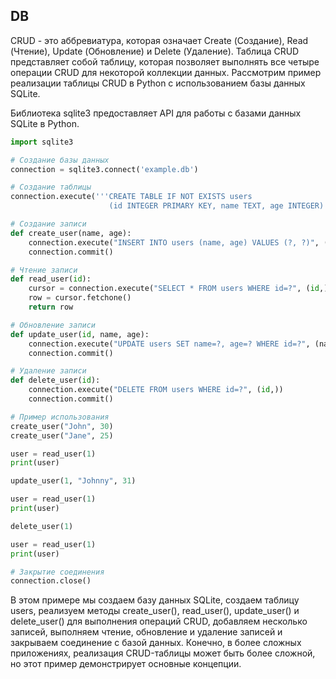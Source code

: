 ## DB
CRUD - это аббревиатура, которая означает Create (Создание), Read (Чтение), Update (Обновление) и Delete (Удаление). Таблица CRUD представляет собой таблицу, которая позволяет выполнять все четыре операции CRUD для некоторой коллекции данных. Рассмотрим пример реализации таблицы CRUD в Python с использованием базы данных SQLite.


Библиотека sqlite3 предоставляет API для работы с базами данных SQLite в Python.

```python
import sqlite3

# Создание базы данных
connection = sqlite3.connect('example.db')

# Создание таблицы
connection.execute('''CREATE TABLE IF NOT EXISTS users
                      (id INTEGER PRIMARY KEY, name TEXT, age INTEGER)''')

# Создание записи
def create_user(name, age):
    connection.execute("INSERT INTO users (name, age) VALUES (?, ?)", (name, age))
    connection.commit()

# Чтение записи
def read_user(id):
    cursor = connection.execute("SELECT * FROM users WHERE id=?", (id,))
    row = cursor.fetchone()
    return row

# Обновление записи
def update_user(id, name, age):
    connection.execute("UPDATE users SET name=?, age=? WHERE id=?", (name, age, id))
    connection.commit()

# Удаление записи
def delete_user(id):
    connection.execute("DELETE FROM users WHERE id=?", (id,))
    connection.commit()

# Пример использования
create_user("John", 30)
create_user("Jane", 25)

user = read_user(1)
print(user)

update_user(1, "Johnny", 31)

user = read_user(1)
print(user)

delete_user(1)

user = read_user(1)
print(user)

# Закрытие соединения
connection.close()
```

В этом примере мы создаем базу данных SQLite, создаем таблицу users, реализуем методы create_user(), read_user(), update_user() и delete_user() для выполнения операций CRUD, добавляем несколько записей, выполняем чтение, обновление и удаление записей и закрываем соединение с базой данных. Конечно, в более сложных приложениях, реализация CRUD-таблицы может быть более сложной, но этот пример демонстрирует основные концепции.
